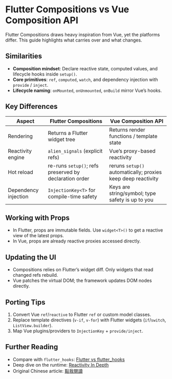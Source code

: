 # Flutter Compositions vs Vue Composition API

Flutter Compositions draws heavy inspiration from Vue, yet the platforms differ. This guide highlights what carries over and what changes.

## Similarities

- **Composition mindset**: Declare reactive state, computed values, and lifecycle hooks inside `setup()`.
- **Core primitives**: `ref`, `computed`, `watch`, and dependency injection with `provide` / `inject`.
- **Lifecycle naming**: `onMounted`, `onUnmounted`, `onBuild` mirror Vue’s hooks.

## Key Differences

| Aspect | Flutter Compositions | Vue Composition API |
|--------|---------------------|----------------------|
| Rendering | Returns a Flutter widget tree | Returns render functions / template state |
| Reactivity engine | `alien_signals` (explicit refs) | Vue’s proxy-based reactivity |
| Hot reload | re-runs `setup()`; refs preserved by declaration order | reruns `setup()` automatically; proxies keep deep reactivity |
| Dependency injection | `InjectionKey<T>` for compile-time safety | Keys are string/symbol; type safety is up to you |

## Working with Props

- In Flutter, props are immutable fields. Use `widget<T>()` to get a reactive view of the latest props.
- In Vue, props are already reactive proxies accessed directly.

## Updating the UI

- Compositions relies on Flutter’s widget diff. Only widgets that read changed refs rebuild.
- Vue patches the virtual DOM; the framework updates DOM nodes directly.

## Porting Tips

1. Convert Vue `ref`/`reactive` to Flutter `ref` or custom model classes.
2. Replace template directives (`v-if`, `v-for`) with Flutter widgets (`if`/`switch`, `ListView.builder`).
3. Map Vue plugins/providers to `InjectionKey` + `provide/inject`.

## Further Reading

- Compare with `flutter_hooks`: [Flutter vs flutter_hooks](./flutter-hooks-comparison.md)
- Deep dive on the runtime: [Reactivity In Depth](../internals/reactivity-in-depth.md)
- Original Chinese article: [點我閱讀](../../guide/vue-comparison.md)

